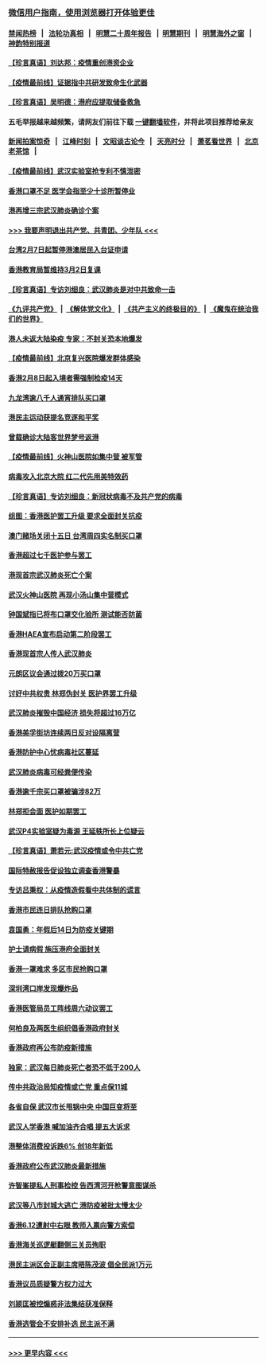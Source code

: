 ### [微信用户指南，使用浏览器打开体验更佳](https://github.com/gfw-breaker/banned-news1/blob/master/indexes/wechat-guide.md?t=0)
#### [禁闻热榜](热点新闻.md?t=0)  &nbsp;&nbsp;|&nbsp;&nbsp; [法轮功真相](https://github.com/gfw-breaker/truth/blob/master/README.md?t=0) &nbsp;&nbsp;|&nbsp;&nbsp; [明慧二十周年报告](https://github.com/gfw-breaker/mh-reports/blob/master/README.md?t=0) &nbsp;&nbsp;|&nbsp;&nbsp;[明慧期刊](https://github.com/gfw-breaker/mh-qikan) &nbsp;&nbsp;|&nbsp;&nbsp; [明慧海外之窗](https://github.com/gfw-breaker/mh-news/blob/master/README.md?t=0) &nbsp;&nbsp;|&nbsp;&nbsp; [神韵特别报道](https://github.com/gfw-breaker/mh-news/blob/master/shenyun.md?t=0)
#### [【珍言真语】刘达邦：疫情重创港资企业](../pages/nsc415/n11854274.md?t=02100111) 
#### [【疫情最前线】证据指中共研发致命生化武器](../pages/nsc415/n11853087.md?t=02100111) 
#### [【珍言真语】吴明德：港府应提取储备救急](../pages/nsc415/n11852734.md?t=02100111) 
#### 五毛举报越来越频繁，请网友们前往下载 [一键翻墙软件](https://github.com/gfw-breaker/ssr-accounts)，并将此项目推荐给亲友
#### [新闻拍案惊奇](https://github.com/gfw-breaker/banned-news1/blob/master/pages/link4.md) &nbsp;&nbsp;|&nbsp;&nbsp; [江峰时刻](https://github.com/gfw-breaker/banned-news1/blob/master/pages/link4.md) &nbsp;&nbsp;|&nbsp;&nbsp; [文昭谈古论今](https://github.com/gfw-breaker/banned-news1/blob/master/pages/link4.md) &nbsp;&nbsp;|&nbsp;&nbsp; [天亮时分](https://github.com/gfw-breaker/banned-news1/blob/master/pages/link4.md) &nbsp;&nbsp;|&nbsp;&nbsp; [萧茗看世界](https://github.com/gfw-breaker/banned-news1/blob/master/pages/link4.md) &nbsp;&nbsp;|&nbsp;&nbsp; [北京老茶馆](https://github.com/gfw-breaker/banned-news1/blob/master/pages/link4.md) &nbsp;&nbsp;|&nbsp;&nbsp; 
#### [【疫情最前线】武汉实验室抢专利不慎泄密](../pages/nsc415/n11850310.md?t=02100111) 
#### [香港口罩不足 医学会指至少十诊所暂停业](../pages/nsc415/n11850301.md?t=02100111) 
#### [港再增三宗武汉肺炎确诊个案](../pages/nsc415/n11850328.md?t=02100111) 
#### [>>> 我要声明退出共产党、共青团、少年队 <<<](https://github.com/begood0513/goodnews/blob/master/quit/letter.md) 
#### [台湾2月7日起暂停港澳居民入台证申请](../pages/nsc415/n11850304.md?t=02100111) 
#### [香港教育局暂维持3月2日复课](../pages/nsc415/n11850260.md?t=02100111) 
#### [【珍言真语】专访刘细良：武汉肺炎是对中共致命一击](../pages/nsc415/n11849934.md?t=02100111) 
#### [《九评共产党》](https://github.com/begood0513/9ping.md/blob/master/README.md) &nbsp;|&nbsp; [《解体党文化》](../../../../jtdwh.md/blob/master/README.md)  &nbsp;|&nbsp; [《共产主义的终极目的》](../../../../gczydzjmd.md/blob/master/README.md) &nbsp;|&nbsp; [《魔鬼在统治我们的世界》](../../../../mgztzwmdsj.md/blob/master/README.md) 
#### [港人未返大陆染疫 专家：不封关恐本地爆发](../pages/nsc415/n11848021.md?t=02100111) 
#### [【疫情最前线】北京复兴医院爆发群体感染](../pages/nsc415/n11847626.md?t=02100111) 
#### [香港2月8日起入境者需强制检疫14天](../pages/nsc415/n11847658.md?t=02100111) 
#### [九龙湾逾八千人通宵排队买口罩](../pages/nsc415/n11847647.md?t=02100111) 
#### [港民主运动获提名竞逐和平奖](../pages/nsc415/n11847633.md?t=02100111) 
#### [曾载确诊大陆客世界梦号返港](../pages/nsc415/n11847608.md?t=02100111) 
#### [【疫情最前线】火神山医院如集中营 被军管](../pages/nsc415/n11847524.md?t=02100111) 
#### [病毒攻入北京大院 红二代先用美特效药](../pages/nsc415/n11847427.md?t=02100111) 
#### [【珍言真语】专访刘细良：新冠状病毒不及共产党的病毒](../pages/nsc415/n11847164.md?t=02100111) 
#### [组图：香港医护罢工升级 要求全面封关抗疫](../pages/nsc415/n11844107.md?t=02100111) 
#### [澳门赌场关闭十五日 台湾周四实名制买口罩](../pages/nsc415/n11845083.md?t=02100111) 
#### [香港超过七千医护参与罢工](../pages/nsc415/n11845051.md?t=02100111) 
#### [港现首宗武汉肺炎死亡个案](../pages/nsc415/n11844998.md?t=02100111) 
#### [武汉火神山医院 再现小汤山集中营模式](../pages/nsc415/n11844763.md?t=02100111) 
#### [钟国斌指已将布口罩交化验所 测试能否防菌](../pages/nsc415/n11842783.md?t=02100111) 
#### [香港HAEA宣布启动第二阶段罢工](../pages/nsc415/n11842723.md?t=02100111) 
#### [香港现首宗人传人武汉肺炎](../pages/nsc415/n11842766.md?t=02100111) 
#### [元朗区议会通过拨20万买口罩](../pages/nsc415/n11842754.md?t=02100111) 
#### [讨好中共权贵 林郑伪封关 医护界罢工升级](../pages/nsc415/n11842359.md?t=02100111) 
#### [武汉肺炎摧毁中国经济 损失将超过16万亿](../pages/nsc415/n11839723.md?t=02100111) 
#### [香港美孚街坊连续两日反对设隔离营](../pages/nsc415/n11839962.md?t=02100111) 
#### [香港防护中心忧病毒社区蔓延](../pages/nsc415/n11839933.md?t=02100111) 
#### [武汉肺炎病毒可经粪便传染](../pages/nsc415/n11839939.md?t=02100111) 
#### [香港逾千宗买口罩被骗涉82万](../pages/nsc415/n11839914.md?t=02100111) 
#### [林郑拒会面 医护如期罢工](../pages/nsc415/n11839892.md?t=02100111) 
#### [武汉P4实验室疑为毒源 王延轶所长上位疑云](../pages/nsc415/n11835543.md?t=02100111) 
#### [【珍言真语】萧若元:武汉疫情或令中共亡党](../pages/nsc415/n11829394.md?t=02100111) 
#### [国际特赦报告促设独立调查香港警暴](../pages/nsc415/n11833845.md?t=02100111) 
#### [专访吕秉权：从疫情造假看中共体制的谎言](../pages/nsc415/n11833813.md?t=02100111) 
#### [香港市民连日排队抢购口罩](../pages/nsc415/n11833794.md?t=02100111) 
#### [袁国勇：年假后14日为防疫关键期](../pages/nsc415/n11831088.md?t=02100111) 
#### [护士请病假 施压港府全面封关](../pages/nsc415/n11831030.md?t=02100111) 
#### [香港一罩难求 多区市民抢购口罩](../pages/nsc415/n11831002.md?t=02100111) 
#### [深圳湾口岸发现爆炸品](../pages/nsc415/n11828802.md?t=02100111) 
#### [香港医管局员工阵线周六动议罢工](../pages/nsc415/n11828762.md?t=02100111) 
#### [何柏良及两医生组织倡香港政府封关](../pages/nsc415/n11828749.md?t=02100111) 
#### [香港政府再公布防疫新措施](../pages/nsc415/n11828716.md?t=02100111) 
#### [独家：武汉每日肺炎死亡者恐不低于200人](../pages/nsc415/n11828240.md?t=02100111) 
#### [传中共政治局知疫情或亡党 重点保11城](../pages/nsc415/n11828145.md?t=02100111) 
#### [各省自保 武汉市长甩锅中央 中国巨变将至](../pages/nsc415/n11828021.md?t=02100111) 
#### [武汉人学香港 喊加油齐合唱 提五大诉求](../pages/nsc415/n11827046.md?t=02100111) 
#### [港整体消费投诉跌6% 创18年新低](../pages/nsc415/n11817280.md?t=02100111) 
#### [香港政府公布武汉肺炎最新措施](../pages/nsc415/n11817152.md?t=02100111) 
#### [许智峯提私人刑事检控 告西湾河开枪警意图谋杀](../pages/nsc415/n11817132.md?t=02100111) 
#### [武汉等八市封城大逃亡 港防疫被批太慢太少](../pages/nsc415/n11817058.md?t=02100111) 
#### [香港6.12遭射中右眼 教师入禀向警方索偿](../pages/nsc415/n11814678.md?t=02100111) 
#### [香港海关巡逻艇翻侧三关员殉职](../pages/nsc415/n11814604.md?t=02100111) 
#### [港民主派区会正副主席晤陈茂波 倡全民派1万元](../pages/nsc415/n11814582.md?t=02100111) 
#### [香港议员质疑警方权力过大](../pages/nsc415/n11814560.md?t=02100111) 
#### [刘颕匡被控煽惑非法集结获准保释](../pages/nsc415/n11811727.md?t=02100111) 
#### [香港选管会不安排补选 民主派不满](../pages/nsc415/n11811691.md?t=02100111) 

----
#### [ >>> 更早内容 <<< ](../indexes/nsc415-earlier.md)
